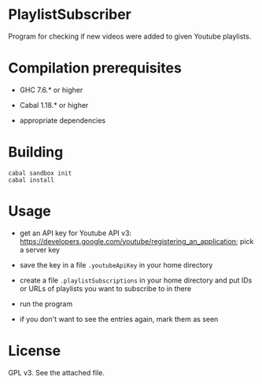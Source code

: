 PlaylistSubscriber
==================

Program for checking if new videos were added to given Youtube playlists.

Compilation prerequisites
=========================

* GHC 7.6.* or higher

* Cabal 1.18.* or higher

* appropriate dependencies

Building
========

    cabal sandbox init
    cabal install

Usage
=====

* get an API key for Youtube API v3: <https://developers.google.com/youtube/registering_an_application>; pick a server key

* save the key in a file `.youtubeApiKey` in your home directory

* create a file `.playlistSubscriptions` in your home directory and put IDs or URLs of playlists you want to subscribe to in there

* run the program

* if you don't want to see the entries again, mark them as seen

License
=======

GPL v3. See the attached file.


